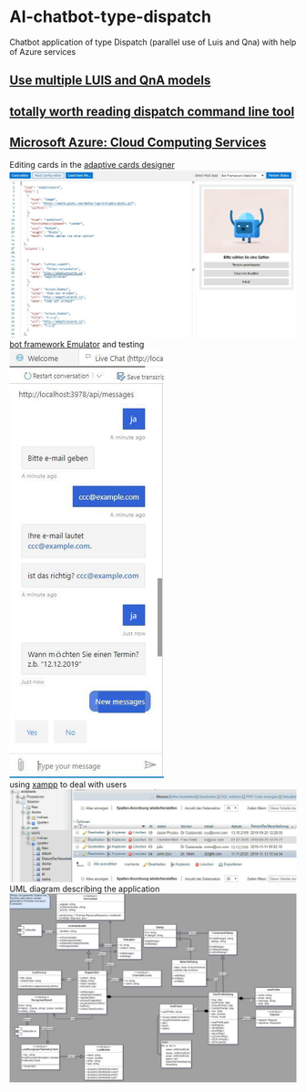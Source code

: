 # AI-chatbot-type-dispatch
Chatbot application of type Dispatch (parallel use of Luis and Qna) with help of Azure services
## [Use multiple LUIS and QnA models](https://docs.microsoft.com/en-us/azure/bot-service/bot-builder-tutorial-dispatch?view=azure-bot-service-4.0&tabs=cs)
## [totally worth reading dispatch command line tool](https://github.com/microsoft/botbuilder-tools/tree/master/packages/Dispatch)
## [Microsoft Azure: Cloud Computing Services](https://azure.microsoft.com/en-us/free/search/?&ef_id=EAIaIQobChMI3eb947vy6QIVDO3tCh2EBg9gEAAYASAAEgKNpvD_BwE:G:s&OCID=AID2000076_SEM_EAIaIQobChMI3eb947vy6QIVDO3tCh2EBg9gEAAYASAAEgKNpvD_BwE:G:s&dclid=CMO6hou88ukCFQjKuwgdzpIBZw)

Editing cards in the [adaptive cards designer](https://adaptivecards.io/designer/)
![1](screenshots/1.JPG) <br/>
[bot framework Emulator](https://github.com/Microsoft/BotFramework-Emulator) and testing 
![2](screenshots/2.jpg) <br/>
 using [xampp](https://www.apachefriends.org/index.html) to deal with users 
![3](screenshots/3.jpg) 
UML diagram describing the application
![4](screenshots/uml.jpg) 

